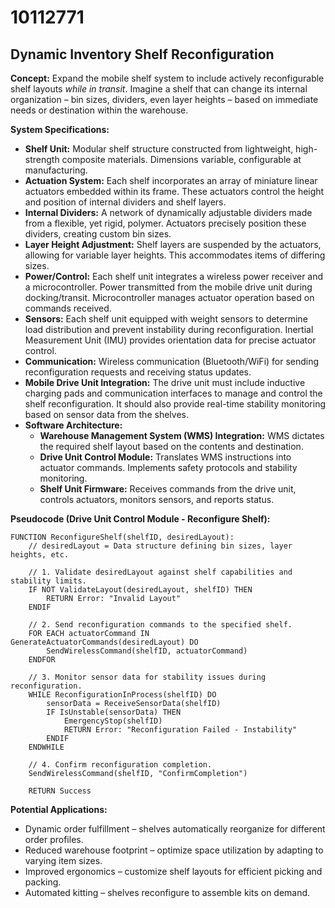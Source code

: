 # 10112771

## Dynamic Inventory Shelf Reconfiguration

**Concept:** Expand the mobile shelf system to include actively reconfigurable shelf layouts *while in transit*. Imagine a shelf that can change its internal organization – bin sizes, dividers, even layer heights – based on immediate needs or destination within the warehouse.

**System Specifications:**

*   **Shelf Unit:** Modular shelf structure constructed from lightweight, high-strength composite materials. Dimensions variable, configurable at manufacturing.
*   **Actuation System:** Each shelf incorporates an array of miniature linear actuators embedded within its frame. These actuators control the height and position of internal dividers and shelf layers.
*   **Internal Dividers:**  A network of dynamically adjustable dividers made from a flexible, yet rigid, polymer.  Actuators precisely position these dividers, creating custom bin sizes.
*   **Layer Height Adjustment:** Shelf layers are suspended by the actuators, allowing for variable layer heights.  This accommodates items of differing sizes.
*   **Power/Control:** Each shelf unit integrates a wireless power receiver and a microcontroller. Power transmitted from the mobile drive unit during docking/transit. Microcontroller manages actuator operation based on commands received.
*   **Sensors:** Each shelf unit equipped with weight sensors to determine load distribution and prevent instability during reconfiguration. Inertial Measurement Unit (IMU) provides orientation data for precise actuator control.
*   **Communication:**  Wireless communication (Bluetooth/WiFi) for sending reconfiguration requests and receiving status updates.
*   **Mobile Drive Unit Integration:** The drive unit must include inductive charging pads and communication interfaces to manage and control the shelf reconfiguration.  It should also provide real-time stability monitoring based on sensor data from the shelves.
*   **Software Architecture:**
    *   **Warehouse Management System (WMS) Integration:** WMS dictates the required shelf layout based on the contents and destination.
    *   **Drive Unit Control Module:** Translates WMS instructions into actuator commands. Implements safety protocols and stability monitoring.
    *   **Shelf Unit Firmware:** Receives commands from the drive unit, controls actuators, monitors sensors, and reports status.

**Pseudocode (Drive Unit Control Module - Reconfigure Shelf):**

```
FUNCTION ReconfigureShelf(shelfID, desiredLayout):
    // desiredLayout = Data structure defining bin sizes, layer heights, etc.

    // 1. Validate desiredLayout against shelf capabilities and stability limits.
    IF NOT ValidateLayout(desiredLayout, shelfID) THEN
        RETURN Error: "Invalid Layout"
    ENDIF

    // 2. Send reconfiguration commands to the specified shelf.
    FOR EACH actuatorCommand IN GenerateActuatorCommands(desiredLayout) DO
        SendWirelessCommand(shelfID, actuatorCommand)
    ENDFOR

    // 3. Monitor sensor data for stability issues during reconfiguration.
    WHILE ReconfigurationInProcess(shelfID) DO
        sensorData = ReceiveSensorData(shelfID)
        IF IsUnstable(sensorData) THEN
            EmergencyStop(shelfID)
            RETURN Error: "Reconfiguration Failed - Instability"
        ENDIF
    ENDWHILE

    // 4. Confirm reconfiguration completion.
    SendWirelessCommand(shelfID, "ConfirmCompletion")

    RETURN Success
```

**Potential Applications:**

*   Dynamic order fulfillment – shelves automatically reorganize for different order profiles.
*   Reduced warehouse footprint – optimize space utilization by adapting to varying item sizes.
*   Improved ergonomics – customize shelf layouts for efficient picking and packing.
*   Automated kitting – shelves reconfigure to assemble kits on demand.